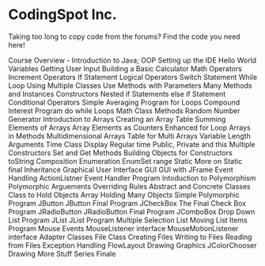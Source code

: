 CodingSpot Inc.
=========

Taking too long to copy code from the forums? Find the code you need here!

Course Overview -
     Introduction to Java; OOP
     Setting up the IDE
     Hello World
     Variables
     Getting User Input
     Building a Basic Calculator
     Math Operators
     Increment Operators
     If Statement
     Logical Operators
     Switch Statement
     While Loop
     Using Multiple Classes
     Use Methods with Parameters
     Many Methods and Instances
     Constructors
     Nested if Statements
     else if Statement
     Conditional Operators
     Simple Averaging Program
     for Loops
     Compound Interest Program
     do while Loops
     Math Class Methods
     Random Number Generator
     Introduction to Arrays
     Creating an Array Table
     Summing Elements of Arrays
     Array Elements as Counters
     Enhanced for Loop
     Arrays in Methods
     Multidimensional Arrays
     Table for Multi Arrays
     Variable Length Arguments
     Time Class
     Display Regular time
     Public, Private and this
     Multiple Constructors
     Set and Get Methods
     Building Objects for Constructors
     toString
     Composition
     Enumeration
     EnumSet range
     Static
     More on Static
     final
     Inheritance
     Graphical User Interface GUI
     GUI with JFrame
     Event Handling
     ActionListner
     Event Handler Program
     Intoduction to Polymorphism
     Polymorphic Arguements
     Overriding Rules
     Abstract and Concrete Classes
     Class to Hold Objects
     Array Holding Many Objects
     Simple Polymorphic Program
     JButton
     JButton Final Program
     JCheckBox
     The Final Check Box Program
     JRadioButton
     JRadioButton Final Program
     JComboBox
     Drop Down List Program
     JList
     JList Program
     Multiple Selection List
     Moving List Items Program
     Mouse Events
     MouseListener interface
     MouseMotionListener interface
     Adapter Classes
     File Class
     Creating Files
     Writing to Files
     Reading from Files
     Exception Handling
     FlowLayout
     Drawing Graphics
     JColorChooser
     Drawing More Stuff
     Series Finale
